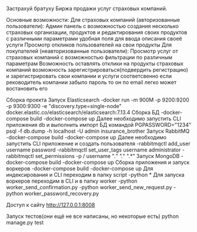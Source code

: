 Застрахуй братуху
Биржа продажи услуг страховых компаний.

Основные возможности:
Для страховых компаний (авторизованные пользователи):
Админ панель с возможностью создания несколько страховых организации, продуктов
и редактирования своих продуктов с различными параметрами
удобная поля для ввода описания своеё услуги
Просмотр откликов пользователей на свои продукты
Для покупателей (неавторизованные пользователи):
Просмотр услуг от страховых компаний с возможностью фильтрации по различным параметрам
Возможность оставлять отклики на продукты страховых компаний
возможность зарегистрироваться(подвердить регистрацию) и зарегистрировать свои компании и услуги соответсвенно
если реководитель компании забыло пароль то он по email легко может востановить его

Сборка проекта
    Запуск Elasticsearch
        -docker run -m 900M -p 9200:9200 -p 9300:9300 -e "discovery.type=single-node" docker.elastic.co/elasticsearch/elasticsearch:7.13.4
    Сборка БД
        -docker-compose build
        -docker-compose up
        Далее необходимо запустить CLI приложения db и выполнить импорт БД командой
        PGPASSWORD="1234" psql -f db.dump -h localhost -U admin insurance_brother
    Запуск RabbitMQ
        -docker-compose build
        -docker-compose up
        Далее необходимо запустить CLI приложение и создать пользователя
        -rabbitmqctl add_user username password
        -rabbitmqctl set_user_tags username administrator
        -rabbitmqctl set_permissions -p / username ".*" ".*" ".*"
    Запуск MongoDB
        -docker-compose build
        -docker-compose up
    Сборка приложения и запуск воркеров
        -docker-compose build
        -docker-compose up
		Для индексирования и CLI переходим в папку script
        -python *
        Для запуска воркеров переходим в CLI и в папку worker
        -python worker_send_confirmation.py
        -python worker_send_new_request.py
        -python worker_password_recovery.py



Доступ к сайту
http://127.0.0.1:8008

Запуск тестов(они ещё не все написаны, но некоторые есть)
	python manage.py test
